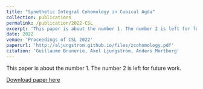 ```yaml
---
title: "Synethetic Integral Cohomology in Cubical Agda"
collection: publications
permalink: /publication/2022-CSL
excerpt: 'This paper is about the number 1. The number 2 is left for future work.'
date: 2022
venue: 'Proceedings of CSL 2022'
paperurl: 'http://aljungstrom.github.io/files/zcohomology.pdf'
citation: 'Guillaume Brunerie, Axel Ljungström, Anders Mörtberg'
---
```

This paper is about the number 1. The number 2 is left for future work.

[Download paper here](http://aljungstrom.github.io/files/zcohomology.pdf)